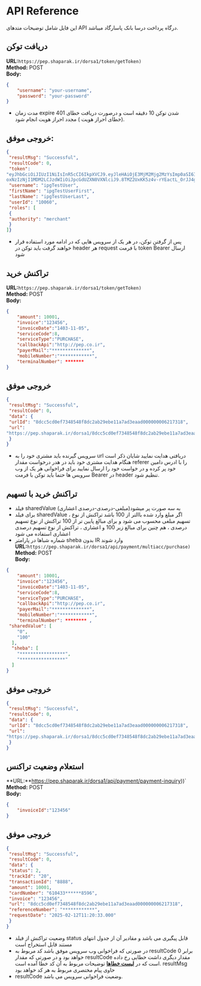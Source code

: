 # API Reference

این فایل شامل توضیحات متدهای API درگاه پرداخت درسا بانک پاسارگاد میباشد.


## دریافت توکن
**URL:**`https://pep.shaparak.ir/dorsa1/token/getToken)`  
**Method:** POST  
**Body:**  
```json
{
    "username": "your-username",
    "password": "your-password"
}
```

-  مدت زمان expire شدن توکن 10 دقیقه است و درصورت دریافت خطای 401 (خطای احراز هویت ) مجدد احراز هویت انجام شود.

## خروجی موفق:
```json
{
 "resultMsg": "Successful",
 "resultCode": 0,
 "token":
"eyJhbGciOiJIUzI1NiIsInR5cCI6IkpXVCJ9.eyJleHAiOjE3MjM2Mjg2MzYsImp0aSI6IjEwMDYwIiwiaWF0Ij
oxNzIzNjI1MDM2LCJzdWIiOiJpcGdUZXN0VXNlciJ9.8TMZ2UxKK5z4v-rYEactL_OrJJ4gtVAZHFl4JcmGSn4"  ,
 "username": "ipgTestUser",
 "firstName": "ipgTestUserFirst",
 "lastName": "ipgTestUserLast",
 "userId": "10060",
 "roles": [
 {
 "authority": "merchant"
 }
]}
```


- پس از گرفتن توکن، در هر یک از سرویس هایی که در ادامه مورد استفاده قرار خواهند گرفت باید توکن در header هر
request با فرمت token Bearer ارسال شود 


## تراکنش خرید 
**URL:**`https://pep.shaparak.ir/dorsa1/token/getToken)`  
**Method:** POST  
**Body:**  
```json
{
    "amount": 10001,
    "invoice":"123456",
    "invoiceDate":"1403-11-05",
    "serviceCode":8,
    "serviceType":"PURCHASE",
    "callbackApi":"http://pep.co.ir",
    "payerMail":"**************",
    "mobileNumber":"************",
    "terminalNumber": *******
}
```

## خروجی موفق
```json
{
 "resultMsg": "Successful",
 "resultCode": 0,
 "data": {
 "urlId": "8dcc5cd0ef7348548f8dc2ab29ebe11a7ad3eaad000000006217318",
 "url":
"https://pep.shaparak.ir/dorsa1/8dcc5cd0ef7348548f8dc2ab29ebe11a7ad3eaad000000006217318"
 }
}
```

 - سرویس گیرنده باید مشتری خود را به url دریافتی هدایت نمایید شایان ذکر است هنگام هدایت مشتری خود باید در هدر درخواست مقدار referer را با ادرس دامین خود پر کرده و در خواست خود را ارسال نمایید برای فراخوانی هر یک از وب سرویس ها حتما باید توکن با فرمت Bearer در header تنظیم شود.

   
## تراکنش خرید با تسهیم
 - فیلد sharedValue به سه صورت پر میشود(مبلغی-درصدی-درصدی اعشاری)
 - برای فیلد sharedValue ، اگر مبلغ وارد شده باالتر از 100 باشد تراکنش از نوع تسهیم مبلغی محسوب می شود و برای
مبالغ پایین تر از 100 تراکنش از نوع تسهیم درصدی ، هم چنین برای مبالغ زیر 100 و اعشاری ، تراکنش از نوع تسهیم درصدی
اعشاری استفاده می شود
- شماره شباها در پارامتر sheba بدون IR وارد شوند
**URL:**`https://pep.shaparak.ir/dorsa1/api/payment/multiacc/purchase)`  
**Method:** POST  
**Body:**  
```json
{
    "amount": 10001,
    "invoice":"123456",
    "invoiceDate":"1403-11-05",
    "serviceCode":8,
    "serviceType":"PURCHASE",
    "callbackApi":"http://pep.co.ir",
    "payerMail":"**************",
    "mobileNumber":"************",
    "terminalNumber": ******** ,
 "sharedValue": [
    "0",
    "100"
  ],
  "sheba": [
    "*****************",
    "*****************"
  ]
}
```

## خروجی موفق
```json
{
 "resultMsg": "Successful",
 "resultCode": 0,
 "data": {
 "urlId": "8dcc5cd0ef7348548f8dc2ab29ebe11a7ad3eaad000000006217318",
 "url":
"https://pep.shaparak.ir/dorsa1/8dcc5cd0ef7348548f8dc2ab29ebe11a7ad3eaad000000006217318"
 }
}
```

## استعلام وضعیت تراکنس
**URL:**https://pep.shaparak.ir/dorsa1/api/payment/payment-inquiry))`  
**Method:** POST  
**Body:**  
```json
{
    "invoiceId":"123456"
}
```

## خروجی موفق
```json
{
 "resultMsg": "Successful",
 "resultCode": 0,
 "data": {
 "status": 2,
 "trackId": "20",
 "transactionId": "8888",
 "amount": 10001,
 "cardNumber": "610433******8596",
 "invoice": "123456",
 "url": "8dcc5cd0ef7348548f8dc2ab29ebe11a7ad3eaad000000006217318",
 "referenceNumber": "************",
 "requestDate": "2025-02-12T11:20:33.000"
 }
}
```
- وضعیت تراکنش از فیلد status قابل پیگیری می باشد و مقادیر آن از جدول انتهای مستند قابل استخراج است
- در صورتی که فراخوانی وب سرویس موفق باشد کد مربوط به resultCode برابر 0 خواهد بود و در صورتی که مقدار
resultCode مقدار دیگری داشت خطایی رخ داده است که در **[لیست خطاها](./docs/error-codes.md)** توضیحات مربوط به آن کد خطا آمده است.
resultMsg حاوی پیام مختصری مربوط به هر کد خواهد بود
-  resultCode وضعیت فراخوانی سرویس می باشد.

  

  
  



